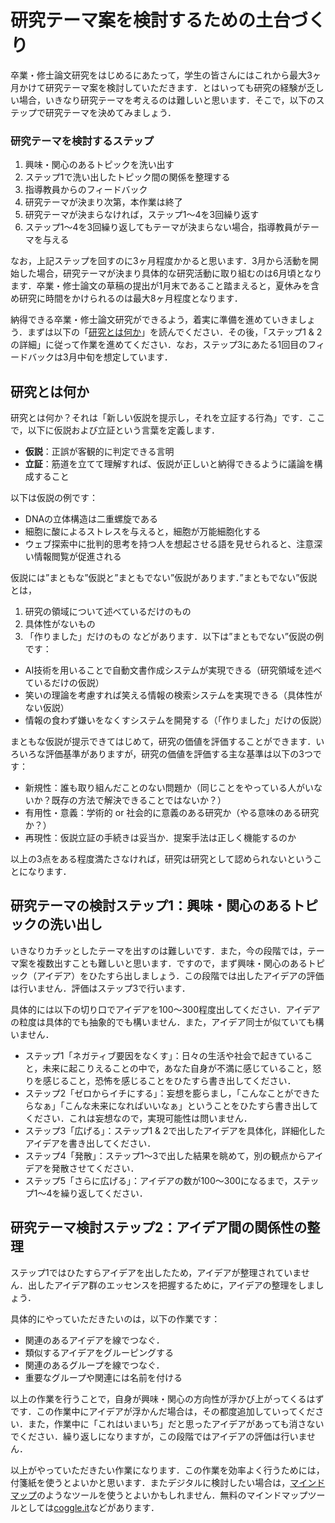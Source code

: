 # 研究テーマ案を検討するための土台づくり

卒業・修士論文研究をはじめるにあたって，学生の皆さんにはこれから最大3ヶ月かけて研究テーマ案を検討していただきます．とはいっても研究の経験が乏しい場合，いきなり研究テーマを考えるのは難しいと思います．そこで，以下のステップで研究テーマを決めてみましょう．

### 研究テーマを検討するステップ
1. 興味・関心のあるトピックを洗い出す
2. ステップ1で洗い出したトピック間の関係を整理する
3. 指導教員からのフィードバック
4. 研究テーマが決まり次第，本作業は終了
5. 研究テーマが決まらなければ，ステップ1〜4を3回繰り返す
6. ステップ1〜4を3回繰り返してもテーマが決まらない場合，指導教員がテーマを与える

なお，上記ステップを回すのに3ヶ月程度かかると思います．3月から活動を開始した場合，研究テーマが決まり具体的な研究活動に取り組むのは6月頃となります．卒業・修士論文の草稿の提出が1月末であること踏まえると，夏休みを含め研究に時間をかけられるのは最大8ヶ月程度となります．

納得できる卒業・修士論文研究ができるよう，着実に準備を進めていきましょう．まずは以下の「[研究とは何か](https://github.com/ymmt3-lab/lab-management/blob/master/lets-think-about-research-theme.md#%E7%A0%94%E7%A9%B6%E3%81%A8%E3%81%AF%E4%BD%95%E3%81%8B)」を読んでください．その後，「ステップ1 & 2の詳細」に従って作業を進めてください．なお，ステップ3にあたる1回目のフィードバックは3月中旬を想定しています．

## 研究とは何か
研究とは何か？それは「新しい仮説を提示し，それを立証する行為」です．ここで，以下に仮説および立証という言葉を定義します．

* **仮説**：正誤が客観的に判定できる言明
* **立証**：筋道を立てて理解すれば、仮説が正しいと納得できるように議論を構成すること

以下は仮説の例です：
* DNAの立体構造は二重螺旋である
* 細胞に酸によるストレスを与えると，細胞が万能細胞化する
* ウェブ探索中に批判的思考を持つ人を想起させる語を見せられると、注意深い情報閲覧が促進される

仮説には”まともな”仮説と”まともでない”仮説があります．”まともでない”仮説とは，
1. 研究の領域について述べているだけのもの
2. 具体性がないもの
3. 「作りました」だけのもの
などがあります．以下は”まともでない”仮説の例です：
* AI技術を用いることで自動文書作成システムが実現できる（研究領域を述べているだけの仮説）
* 笑いの理論を考慮すれば笑える情報の検索システムを実現できる（具体性がない仮説）
* 情報の食わず嫌いをなくすシステムを開発する（「作りました」だけの仮説）

まともな仮説が提示できてはじめて，研究の価値を評価することができます．いろいろな評価基準がありますが，研究の価値を評価する主な基準は以下の3つです：
* 新規性：誰も取り組んだことのない問題か（同じことをやっている人がいないか？既存の方法で解決できることではないか？）
* 有用性・意義：学術的 or 社会的に意義のある研究か（やる意味のある研究か？）
* 再現性：仮説立証の手続きは妥当か．提案手法は正しく機能するのか

以上の3点をある程度満たさなければ，研究は研究として認められないということになります．

## 研究テーマの検討ステップ1：興味・関心のあるトピックの洗い出し
いきなりカチッとしたテーマを出すのは難しいです．また，今の段階では，テーマ案を複数出すことも難しいと思います．ですので，まず興味・関心のあるトピック（アイデア）をひたすら出しましょう．この段階では出したアイデアの評価は行いません．評価はステップ3で行います．

具体的には以下の切り口でアイデアを100〜300程度出してください．アイデアの粒度は具体的でも抽象的でも構いません．また，アイデア同士が似ていても構いません．

* ステップ1「ネガティブ要因をなくす」：日々の生活や社会で起きていること，未来に起こりえることの中で，あなた自身が不満に感じていること，怒りを感じること，恐怖を感じることをひたすら書き出してください．
* ステップ2「ゼロからイチにする」：妄想を膨らまし，「こんなことができたらなぁ」「こんな未来になればいいなぁ」ということをひたすら書き出してください．これは妄想なので，実現可能性は問いません．
* ステップ3「広げる」：ステップ1 & 2で出したアイデアを具体化，詳細化したアイデアを書き出してください．
* ステップ4「発散」：ステップ1〜3で出した結果を眺めて，別の観点からアイデアを発散させてください．
* ステップ5「さらに広げる」：アイデアの数が100〜300になるまで，ステップ1〜4を繰り返してください．

## 研究テーマ検討ステップ2：アイデア間の関係性の整理
ステップ1ではひたすらアイデアを出したため，アイデアが整理されていません．出したアイデア群のエッセンスを把握するために，アイデアの整理をしましょう．

具体的にやっていただきたいのは，以下の作業です：
* 関連のあるアイデアを線でつなぐ．
* 類似するアイデアをグルーピングする
* 関連のあるグループを線でつなぐ．
* 重要なグループや関連には名前を付ける

以上の作業を行うことで，自身が興味・関心の方向性が浮かび上がってくるはずです．この作業中にアイデアが浮かんだ場合は，その都度追加していってください．また，作業中に「これはいまいち」だと思ったアイデアがあっても消さないでください．繰り返しになりますが，この段階ではアイデアの評価は行いません．

以上がやっていただきたい作業になります．この作業を効率よく行うためには，付箋紙を使うとよいかと思います．またデジタルに検討したい場合は，[マインドマップ](https://shimojikiyotaka.jp/mindmap-write/)のようなツールを使うとよいかもしれません．無料のマインドマップツールとしては[coggle.it](https://coggle.it)などがあります．







